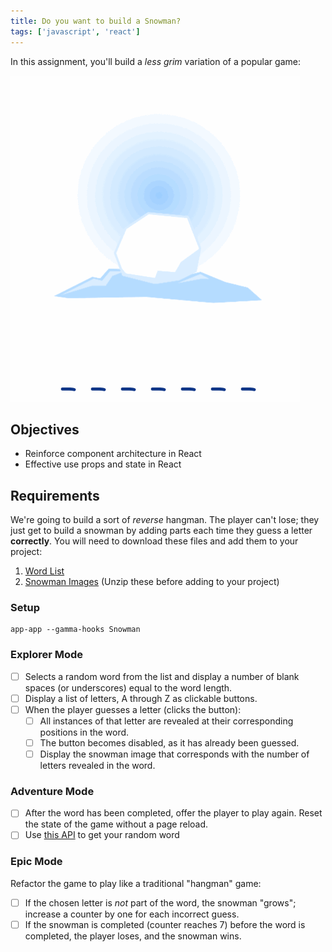 ```yaml
---
title: Do you want to build a Snowman?
tags: ['javascript', 'react']
---
```


In this assignment, you'll build a _less grim_ variation of a popular game:

![Snowman](./assets/snowman.gif)

## Objectives

- Reinforce component architecture in React
- Effective use props and state in React

## Requirements

We're going to build a sort of _reverse_ hangman. The player can't lose; they
just get to build a snowman by adding parts each time they guess a letter
**correctly**. You will need to download these files and add them to your
project:

1.  [Word List](./assets/words.json)
2.  [Snowman Images](./assets/snowman.zip) (Unzip these before adding to your
    project)

### Setup

```shell
app-app --gamma-hooks Snowman
```

### Explorer Mode

- [ ] Selects a random word from the list and display a number of blank spaces
      (or underscores) equal to the word length.
- [ ] Display a list of letters, A through Z as clickable buttons.
- [ ] When the player guesses a letter (clicks the button):
  - [ ] All instances of that letter are revealed at their corresponding
        positions in the word.
  - [ ] The button becomes disabled, as it has already been guessed.
  - [ ] Display the snowman image that corresponds with the number of letters
        revealed in the word.

### Adventure Mode

- [ ] After the word has been completed, offer the player to play again. Reset
      the state of the game without a page reload.
- [ ] Use [this API](https://sdg-words.herokuapp.com/api/words/random) to get
      your random word

### Epic Mode

Refactor the game to play like a traditional "hangman" game:

- [ ] If the chosen letter is _not_ part of the word, the snowman "grows";
      increase a counter by one for each incorrect guess.
- [ ] If the snowman is completed (counter reaches 7) before the word is
      completed, the player loses, and the snowman wins.
